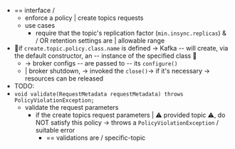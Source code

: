 * == interface /
  * enforce a policy | create topics requests
  * use cases
    * require that the topic's replication factor (`min.insync.replicas`) & / OR retention settings are | allowable range
* 👀if `create.topic.policy.class.name` is defined -> Kafka -- will create, via the default constructor, an -- instance of the specified class 👀 
  * -> broker configs -- are passed to -- its `configure()`
  * | broker shutdown, -> invoked the `close()`-> if it's necessary -> resources can be released
* TODO:
* `void validate(RequestMetadata requestMetadata) throws PolicyViolationException;`
  * validate the request parameters
    * if the create topics request parameters | ⚠️ provided topic ⚠️, do NOT satisfy this policy -> throws a `PolicyViolationException` / suitable error
      * == validations are / specific-topic
